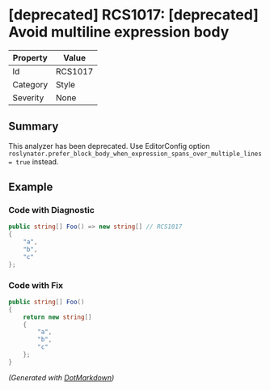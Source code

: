 # \[deprecated\] RCS1017: \[deprecated\] Avoid multiline expression body

| Property | Value   |
| -------- | ------- |
| Id       | RCS1017 |
| Category | Style   |
| Severity | None    |

## Summary

This analyzer has been deprecated. Use EditorConfig option `roslynator.prefer_block_body_when_expression_spans_over_multiple_lines = true` instead.

## Example

### Code with Diagnostic

```csharp
public string[] Foo() => new string[] // RCS1017
{
    "a",
    "b",
    "c"
};
```

### Code with Fix

```csharp
public string[] Foo()
{
    return new string[]
    {
        "a",
        "b",
        "c"
    };
}
```


*\(Generated with [DotMarkdown](http://github.com/JosefPihrt/DotMarkdown)\)*